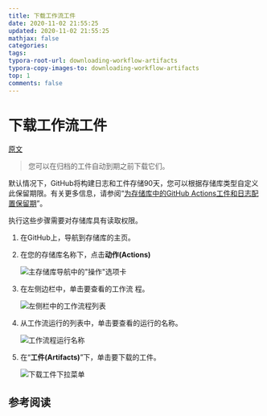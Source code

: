 ```yaml
---
title: 下载工作流工件
date: 2020-11-02 21:55:25
updated: 2020-11-02 21:55:25
mathjax: false
categories: 
tags:
typora-root-url: downloading-workflow-artifacts
typora-copy-images-to: downloading-workflow-artifacts
top: 1
comments: false
---
```



# 下载工作流工件

[原文](https://docs.github.com/en/free-pro-team@latest/actions/managing-workflow-runs/downloading-workflow-artifacts)

> 您可以在归档的工件自动到期之前下载它们。 



默认情况下，GitHub将构建日志和工件存储90天，您可以根据存储库类型自定义此保留期限。有关更多信息，请参阅“[为存储库中的GitHub Actions工件和日志配置保留期](https://docs.github.com/en/free-pro-team@latest/github/administering-a-repository/configuring-the-retention-period-for-github-actions-artifacts-and-logs-in-your-repository)”。

执行这些步骤需要对存储库具有读取权限。

1. 在GitHub上，导航到存储库的主页。

2. 在您的存储库名称下，点击**动作(Actions)**

   ![主存储库导航中的"操作"选项卡](/actions-tab.png)

3. 在左侧边栏中，单击要查看的工作流 程。

   ![左侧栏中的工作流程列表](/workflow-sidebar.png)

4. 从工作流运行的列表中，单击要查看的运行的名称。

   ![工作流程运行名称](/run-name.png)

5. 在“**工件(Artifacts)**”下，单击要下载的工件。

   ![下载工件下拉菜单](/artifact-drop-down.png)



## 参考阅读


